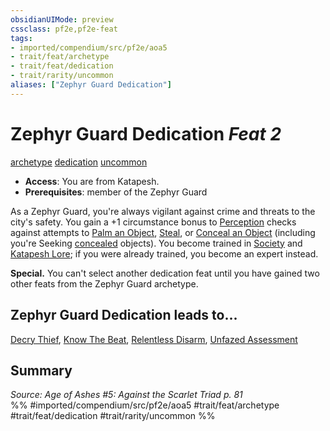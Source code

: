 ```yaml
---
obsidianUIMode: preview
cssclass: pf2e,pf2e-feat
tags:
- imported/compendium/src/pf2e/aoa5
- trait/feat/archetype
- trait/feat/dedication
- trait/rarity/uncommon
aliases: ["Zephyr Guard Dedication"]
---
```

# Zephyr Guard Dedication  *Feat 2*  
[archetype](archetype.md)  [dedication](dedication.md)  [uncommon](uncommon.md)  

- **Access**: You are from Katapesh.
- **Prerequisites**: member of the Zephyr Guard

As a Zephyr Guard, you're always vigilant against crime and threats to the city's safety. You gain a +1 circumstance bonus to [Perception](../skills.md#Perception) checks against attempts to [Palm an Object](palm-an-object.md), [Steal](steal.md), or [Conceal an Object](conceal-an-object.md) (including you're Seeking [concealed](conditions.md#Concealed) objects). You become trained in [Society](../skills.md#Society) and [Katapesh Lore](../skills.md#Lore); if you were already trained, you become an expert instead.

**Special.** You can't select another dedication feat until you have gained two other feats from the Zephyr Guard archetype.

## Zephyr Guard Dedication leads to...

[Decry Thief](decry-thief-aoa5.md), [Know The Beat](know-the-beat-aoa5.md), [Relentless Disarm](relentless-disarm-aoa5.md), [Unfazed Assessment](unfazed-assessment-aoa5.md)

## Summary

*Source: Age of Ashes #5: Against the Scarlet Triad p. 81*  
%% #imported/compendium/src/pf2e/aoa5 #trait/feat/archetype #trait/feat/dedication #trait/rarity/uncommon %%